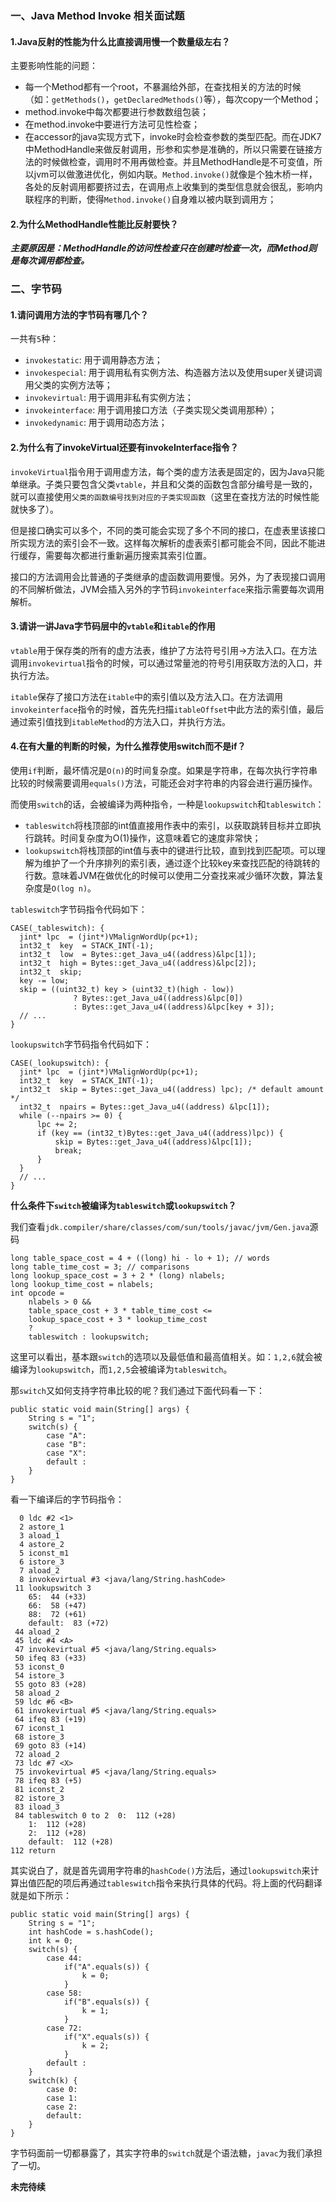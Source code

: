 ### 一、Java Method Invoke 相关面试题

#### 1.Java反射的性能为什么比直接调用慢一个数量级左右？

主要影响性能的问题：
- 每一个Method都有一个root，不暴漏给外部，在查找相关的方法的时候（如：`getMethods()`，`getDeclaredMethods()`等），每次copy一个Method；
- method.invoke中每次都要进行参数数组包装；
- 在method.invoke中要进行方法可见性检查；
- 在accessor的java实现方式下，invoke时会检查参数的类型匹配。而在JDK7中MethodHandle来做反射调用，形参和实参是准确的，所以只需要在链接方法的时候做检查，调用时不用再做检查。并且MethodHandle是不可变值，所以jvm可以做激进优化，例如内联。`Method.invoke()`就像是个独木桥一样，各处的反射调用都要挤过去，在调用点上收集到的类型信息就会很乱，影响内联程序的判断，使得`Method.invoke()`自身难以被内联到调用方；

#### 2.为什么MethodHandle性能比反射要快？

***主要原因是：MethodHandle的访问性检查只在创建时检查一次，而Method则是每次调用都检查。***

### 二、字节码

#### 1.请问调用方法的字节码有哪几个？

一共有`5`种：
- `invokestatic`: 用于调用静态方法；
- `invokespecial`: 用于调用私有实例方法、构造器方法以及使用super关键词调用父类的实例方法等；
- `invokevirtual`: 用于调用非私有实例方法；
- `invokeinterface`: 用于调用接口方法（子类实现父类调用那种）；
- `invokedynamic`: 用于调用动态方法；

#### 2.为什么有了invokeVirtual还要有invokeInterface指令？

`invokeVirtual`指令用于调用虚方法，每个类的虚方法表是固定的，因为Java只能单继承。子类只要包含父类`vtable`，并且和父类的函数包含部分编号是一致的，就可以直接使用`父类的函数编号找到对应的子类实现函数`（这里在查找方法的时候性能就快多了）。

但是接口确实可以多个，不同的类可能会实现了多个不同的接口，在虚表里该接口所实现方法的索引会不一致。这样每次解析的虚表索引都可能会不同，因此不能进行缓存，需要每次都进行重新遍历搜索其索引位置。

接口的方法调用会比普通的子类继承的虚函数调用要慢。另外，为了表现接口调用的不同解析做法，JVM会插入另外的字节码`invokeinterface`来指示需要每次调用解析。

#### 3.请讲一讲Java字节码层中的`vtable`和`itable`的作用

`vtable`用于保存类的所有的虚方法表，维护了方法符号引用->方法入口。在方法调用`invokevirtual`指令的时候，可以通过常量池的符号引用获取方法的入口，并执行方法。

`itable`保存了接口方法在`itable`中的索引值以及方法入口。在方法调用`invokeinterface`指令的时候，首先先扫描`itableOffset`中此方法的索引值，最后通过索引值找到`itableMethod`的方法入口，并执行方法。

#### 4.在有大量的判断的时候，为什么推荐使用switch而不是if？

使用`if`判断，最坏情况是`O(n)`的时间复杂度。如果是字符串，在每次执行字符串比较的时候需要调用`equals()`方法，可能还会对字符串的内容会进行遍历操作。

而使用`switch`的话，会被编译为两种指令，一种是`lookupswitch`和`tableswitch`：
- `tableswitch`将栈顶部的int值直接用作表中的索引，以获取跳转目标并立即执行跳转。时间复杂度为O(1)操作，这意味着它的速度非常快；
- `lookupswitch`将栈顶部的int值与表中的键进行比较，直到找到匹配项。可以理解为维护了一个升序排列的索引表，通过逐个比较key来查找匹配的待跳转的行数。意味着JVM在做优化的时候可以使用二分查找来减少循环次数，算法复杂度是`O(log n)`。

`tableswitch`字节码指令代码如下：
```
CASE(_tableswitch): {
  jint* lpc  = (jint*)VMalignWordUp(pc+1);
  int32_t  key  = STACK_INT(-1);
  int32_t  low  = Bytes::get_Java_u4((address)&lpc[1]);
  int32_t  high = Bytes::get_Java_u4((address)&lpc[2]);
  int32_t  skip;
  key -= low;
  skip = ((uint32_t) key > (uint32_t)(high - low))
              ? Bytes::get_Java_u4((address)&lpc[0])
              : Bytes::get_Java_u4((address)&lpc[key + 3]);
  // ...
}
```

`lookupswitch`字节码指令代码如下：
```
CASE(_lookupswitch): {
  jint* lpc  = (jint*)VMalignWordUp(pc+1);
  int32_t  key  = STACK_INT(-1);
  int32_t  skip = Bytes::get_Java_u4((address) lpc); /* default amount */
  int32_t  npairs = Bytes::get_Java_u4((address) &lpc[1]);
  while (--npairs >= 0) {
      lpc += 2;
      if (key == (int32_t)Bytes::get_Java_u4((address)lpc)) {
          skip = Bytes::get_Java_u4((address)&lpc[1]);
          break;
      }
  }
  // ...
}
```


**什么条件下`switch`被编译为`tableswitch`或`lookupswitch`？**

我们查看`jdk.compiler/share/classes/com/sun/tools/javac/jvm/Gen.java`源码

```
long table_space_cost = 4 + ((long) hi - lo + 1); // words
long table_time_cost = 3; // comparisons
long lookup_space_cost = 3 + 2 * (long) nlabels;
long lookup_time_cost = nlabels;
int opcode =
    nlabels > 0 &&
    table_space_cost + 3 * table_time_cost <=
    lookup_space_cost + 3 * lookup_time_cost
    ?
    tableswitch : lookupswitch;
```

这里可以看出，基本跟`switch`的选项以及最低值和最高值相关。如：`1,2,6`就会被编译为`lookupswitch`，而`1,2,5`会被编译为`tableswitch`。

那`switch`又如何支持字符串比较的呢？我们通过下面代码看一下：
```
public static void main(String[] args) {
    String s = "1";
    switch(s) {
        case "A":
        case "B":
        case "X":
        default :
    }
}
```

看一下编译后的字节码指令：
```
  0 ldc #2 <1>
  2 astore_1
  3 aload_1
  4 astore_2
  5 iconst_m1
  6 istore_3
  7 aload_2
  8 invokevirtual #3 <java/lang/String.hashCode>
 11 lookupswitch 3
	65:  44 (+33)
	66:  58 (+47)
	88:  72 (+61)
	default:  83 (+72)
 44 aload_2
 45 ldc #4 <A>
 47 invokevirtual #5 <java/lang/String.equals>
 50 ifeq 83 (+33)
 53 iconst_0
 54 istore_3
 55 goto 83 (+28)
 58 aload_2
 59 ldc #6 <B>
 61 invokevirtual #5 <java/lang/String.equals>
 64 ifeq 83 (+19)
 67 iconst_1
 68 istore_3
 69 goto 83 (+14)
 72 aload_2
 73 ldc #7 <X>
 75 invokevirtual #5 <java/lang/String.equals>
 78 ifeq 83 (+5)
 81 iconst_2
 82 istore_3
 83 iload_3
 84 tableswitch 0 to 2	0:  112 (+28)
	1:  112 (+28)
	2:  112 (+28)
	default:  112 (+28)
112 return
```

其实说白了，就是首先调用字符串的`hashCode()`方法后，通过`lookupswitch`来计算出值匹配的项后再通过`tableswitch`指令来执行具体的代码。将上面的代码翻译就是如下所示：
```
public static void main(String[] args) {
    String s = "1";
    int hashCode = s.hashCode();
    int k = 0;
    switch(s) {
        case 44:
            if("A".equals(s)) {
                k = 0;
            }
        case 58:
            if("B".equals(s)) {
                k = 1;
            }
        case 72:
            if("X".equals(s)) {
                k = 2;
            }
        default :
    }
    switch(k) {
        case 0:
        case 1:
        case 2:
        default:
    }
}
```

字节码面前一切都暴露了，其实字符串的`switch`就是个语法糖，`javac`为我们承担了一切。

**未完待续**
